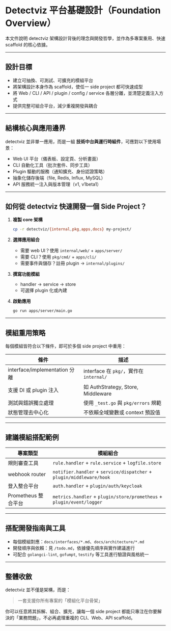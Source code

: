 

# Detectviz 平台基礎設計（Foundation Overview）

本文件說明 detectviz 架構設計背後的理念與開發哲學，並作為多專案重用、快速 scaffold 的核心依據。

---

## 設計目標

- 建立可抽換、可測試、可擴充的模組平台
- 將架構設計本身作為 scaffold，使任一 side project 都可快速成型
- 將 Web / CLI / API / plugin / config / service 各層分離，並清楚定義注入方式
- 提供完整可組合平台，減少重複開發與耦合

---

## 結構核心與應用邊界

detectviz 並非單一應用，而是一組 **技術中台與運行時組件**，可應對以下使用場景：

- Web UI 平台（儀表板、設定頁、分析畫面）
- CLI 自動化工具（批次套件、同步工具）
- Plugin 驅動的服務（通知擴充、身份認證策略）
- 抽象化儲存後端（file, Redis, Influx, MySQL）
- API 服務統一注入與版本管理（v1, v1beta1）

---

## 如何從 detectviz 快速開發一個 Side Project？

1. **複製 core 架構**
   ```bash
   cp -r detectviz/{internal,pkg,apps,docs} my-project/
   ```

2. **選擇應用組合**
   - 需要 web UI？使用 `internal/web/` + `apps/server/`
   - 需要 CLI？使用 `pkg/cmd/` + `apps/cli/`
   - 需要事件與儲存？註冊 plugin → `internal/plugins/`

3. **撰寫功能模組**
   - handler → service → store
   - 可選擇 plugin 化或內建

4. **啟動應用**
   ```bash
   go run apps/server/main.go
   ```

---

## 模組重用策略

每個模組皆符合以下條件，即可於多個 side project 中重用：

| 條件 | 描述 |
|------|------|
| interface/implementation 分離 | interface 在 `pkg/`，實作在 `internal/` |
| 支援 DI 或 plugin 注入 | 如 AuthStrategy, Store, Middleware |
| 測試與錯誤獨立處理 | 使用 `_test.go` 與 `pkg/errors` 規範 |
| 狀態管理去中心化 | 不依賴全域變數或 context 預設值 |

---

## 建議模組搭配範例

| 專案類型 | 模組組合 |
|----------|----------|
| 規則審查工具 | `rule.handler` + `rule.service` + `logfile.store` |
| webhook router | `notifier.handler` + `service/dispatcher` + `plugin/middleware/hook` |
| 登入整合平台 | `auth.handler` + `plugin/auth/keycloak` |
| Prometheus 整合平台 | `metrics.handler` + `plugin/store/prometheus` + `plugin/event/logger` |

---

## 搭配開發指南與工具

- 每個模組對應：`docs/interfaces/*.md`、`docs/architecture/*.md`
- 開發順序與依賴：見 `/todo.md`，依據優先順序與實作建議進行
- 可配合 `golangci-lint`, `gofumpt`, `testify` 等工具進行驗證與風格統一

---

## 整體收斂

detectviz 並不僅是架構，而是：
> 一套支援你所有專案的「模組化平台骨架」

你可以任意將其拆解、組合、擴充，讓每一個 side project 都能只專注在你要解決的「業務問題」，不必再處理重複的 CLI、Web、API scaffold。

---
